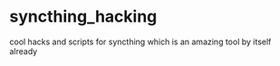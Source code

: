 # syncthing_hacking
cool hacks and scripts for syncthing which is an amazing tool by itself already
